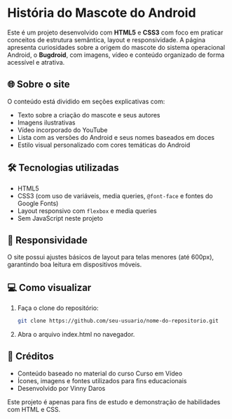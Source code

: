# História do Mascote do Android

Este é um projeto desenvolvido com **HTML5** e **CSS3** com foco em praticar conceitos de estrutura semântica, layout e responsividade. A página apresenta curiosidades sobre a origem do mascote do sistema operacional Android, o **Bugdroid**, com imagens, vídeo e conteúdo organizado de forma acessível e atrativa.

## 🌐 Sobre o site

O conteúdo está dividido em seções explicativas com:

- Texto sobre a criação do mascote e seus autores
- Imagens ilustrativas
- Vídeo incorporado do YouTube
- Lista com as versões do Android e seus nomes baseados em doces
- Estilo visual personalizado com cores temáticas do Android

## 🛠️ Tecnologias utilizadas

- HTML5
- CSS3 (com uso de variáveis, media queries, `@font-face` e fontes do Google Fonts)
- Layout responsivo com `flexbox` e media queries
- Sem JavaScript neste projeto

## 📱 Responsividade

O site possui ajustes básicos de layout para telas menores (até 600px), garantindo boa leitura em dispositivos móveis.

## 💻 Como visualizar

1. Faça o clone do repositório:
   ```bash
   git clone https://github.com/seu-usuario/nome-do-repositorio.git
   ```
2. Abra o arquivo index.html no navegador.

## 📌 Créditos
- Conteúdo baseado no material do curso Curso em Vídeo
- Ícones, imagens e fontes utilizados para fins educacionais
- Desenvolvido por Vinny Daros

Este projeto é apenas para fins de estudo e demonstração de habilidades com HTML e CSS.
